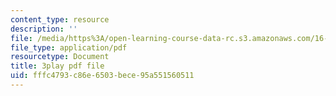 ```yaml
---
content_type: resource
description: ''
file: /media/https%3A/open-learning-course-data-rc.s3.amazonaws.com/16-660j-introduction-to-lean-six-sigma-methods-january-iap-2012/fffc4793c86e6503bece95a551560511_c6-ybCfU6Zc.pdf
file_type: application/pdf
resourcetype: Document
title: 3play pdf file
uid: fffc4793-c86e-6503-bece-95a551560511
---
```

